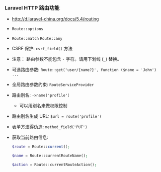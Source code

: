 ### Laravel HTTP 路由功能
* http://d.laravel-china.org/docs/5.4/routing

* `Route::options`

* `Route::match` `Route::any`

* CSRF 保护: `csrf_field()` 方法

* 注意： 路由参数不能包含 `-` 字符。请用下划线 (`_`) 替换。

* 可选路由参数: `Route::get('user/{name?}', function ($name = 'John') ...`

* 全局路由参数约束: `RouteServiceProvider`

* 路由别名: `->name('profile')`
    * 可以用别名来做权限控制

* 路由别名生成 URL: `$url = route('profile')`

* 表单方法得伪造: `method_field('PUT')`

* 获取当前路由信息:
    ```php
    $route = Route::current();

    $name = Route::currentRouteName();

    $action = Route::currentRouteAction();
    ```

